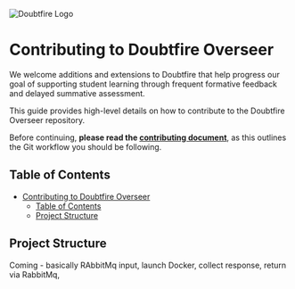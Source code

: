 ![Doubtfire Logo](http://puu.sh/lyClF/fde5bfbbe7.png)

# Contributing to Doubtfire Overseer

We welcome additions and extensions to Doubtfire that help progress our goal of supporting student learning through frequent formative feedback and delayed summative assessment.

This guide provides high-level details on how to contribute to the Doubtfire Overseer repository.

Before continuing, **please read the [contributing document](https://github.com/doubtfire-lms/doubtfire-deploy/blob/development/CONTRIBUTING.md)**, as this outlines the Git workflow you should be following.

## Table of Contents

- [Contributing to Doubtfire Overseer](#contributing-to-doubtfire-overseer)
  - [Table of Contents](#table-of-contents)
  - [Project Structure](#project-structure)

## Project Structure

Coming - basically RAbbitMq input, launch Docker, collect response, return via RabbitMq,
